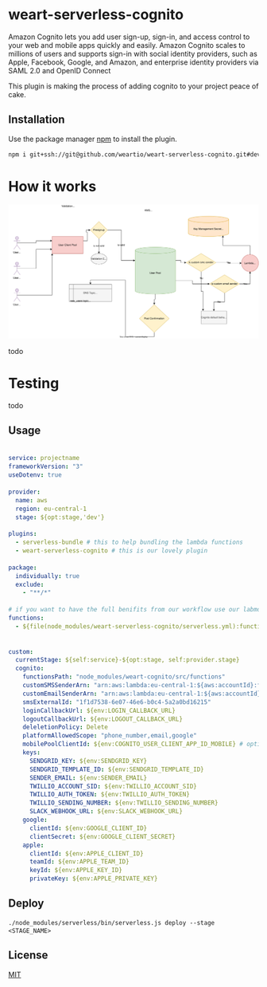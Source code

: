 # weart-serverless-cognito

Amazon Cognito lets you add user sign-up, sign-in, and access control to your web and mobile apps quickly and easily. Amazon Cognito scales to millions of users and supports sign-in with social identity providers, such as Apple, Facebook, Google, and Amazon, and enterprise identity providers via SAML 2.0 and OpenID Connect

This plugin is making the process of adding cognito to your project peace of cake.



## Installation

Use the package manager [npm](https://www.npmjs.com/) to install the plugin.

```bash
npm i git+ssh://git@github.com/weartio/weart-serverless-cognito.git#develop
```


# How it works
![image description](user_pool.drawio.svg)

todo



# Testing
todo





## Usage

```yaml

service: projectname
frameworkVersion: "3"
useDotenv: true

provider:
  name: aws
  region: eu-central-1
  stage: ${opt:stage,'dev'}

plugins:
  - serverless-bundle # this to help bundling the lambda functions
  - weart-serverless-cognito # this is our lovely plugin

package:
  individually: true
  exclude:
    - "**/*"

# if you want to have the full benifits from our workflow use our labmda functions, otherwise feel free to write your own ones.
functions:
  - ${file(node_modules/weart-serverless-cognito/serverless.yml):functions}


custom:
  currentStage: ${self:service}-${opt:stage, self:provider.stage}
  cognito:
    functionsPath: "node_modules/weart-cognito/src/functions"
    customSMSSenderArn: "arn:aws:lambda:eu-central-1:${aws:accountId}:function:${self:custom.currentStage}-customSMSSender"
    customEmailSenderArn: "arn:aws:lambda:eu-central-1:${aws:accountId}:function:${self:custom.currentStage}-customEmailSender"
    smsExternalId: "1f1d7538-6e07-46e6-b0c4-5a2a0bd16215"
    loginCallbackUrl: ${env:LOGIN_CALLBACK_URL}
    logoutCallbackUrl: ${env:LOGOUT_CALLBACK_URL}
    deleletionPolicy: Delete
    platformAllowedScope: "phone_number,email,google"
    mobilePoolClientId: ${env:COGNITO_USER_CLIENT_APP_ID_MOBILE} # optional, but if you pass it it has to be correct
    keys:
      SENDGRID_KEY: ${env:SENDGRID_KEY}
      SENDGRID_TEMPLATE_ID: ${env:SENDGRID_TEMPLATE_ID}
      SENDER_EMAIL: ${env:SENDER_EMAIL}
      TWILLIO_ACCOUNT_SID: ${env:TWILLIO_ACCOUNT_SID}
      TWILLIO_AUTH_TOKEN: ${env:TWILLIO_AUTH_TOKEN}
      TWILLIO_SENDING_NUMBER: ${env:TWILLIO_SENDING_NUMBER}
      SLACK_WEBHOOK_URL: ${env:SLACK_WEBHOOK_URL}
    google:
      clientId: ${env:GOOGLE_CLIENT_ID}
      clientSecret: ${env:GOOGLE_CLIENT_SECRET}
    apple:
      clientId: ${env:APPLE_CLIENT_ID}
      teamId: ${env:APPLE_TEAM_ID}
      keyId: ${env:APPLE_KEY_ID}
      privateKey: ${env:APPLE_PRIVATE_KEY}
```


## Deploy 
```
./node_modules/serverless/bin/serverless.js deploy --stage <STAGE_NAME>

```



## License
[MIT](https://choosealicense.com/licenses/mit/)

